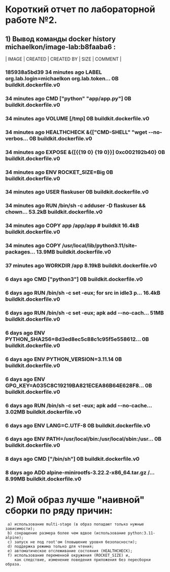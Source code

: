 # Короткий отчет по лабораторной работе №2.

## 1) Вывод команды  docker history michaelkon/image-lab:b8faaba6 :
| IMAGE         | CREATED         | CREATED BY                                     | SIZE     | COMMENT |
### 185938a5bd39   34 minutes ago   LABEL org.lab.login=michaelkon org.lab.token…   0B        buildkit.dockerfile.v0
### <missing>      34 minutes ago   CMD ["python" "app/app.py"]                     0B        buildkit.dockerfile.v0
### <missing>      34 minutes ago   VOLUME [/tmp]                                   0B        buildkit.dockerfile.v0
### <missing>      34 minutes ago   HEALTHCHECK &{["CMD-SHELL" "wget --no-verbos…   0B        buildkit.dockerfile.v0
### <missing>      34 minutes ago   EXPOSE &{[{{19 0} {19 0}}] 0xc002192b40}        0B        buildkit.dockerfile.v0
### <missing>      34 minutes ago   ENV ROCKET_SIZE=Big                             0B        buildkit.dockerfile.v0
### <missing>      34 minutes ago   USER flaskuser                                  0B        buildkit.dockerfile.v0
### <missing>      34 minutes ago   RUN /bin/sh -c adduser -D flaskuser && chown…   53.2kB    buildkit.dockerfile.v0
### <missing>      34 minutes ago   COPY app /app/app # buildkit                    16.4kB    buildkit.dockerfile.v0
### <missing>      34 minutes ago   COPY /usr/local/lib/python3.11/site-packages…   13.9MB    buildkit.dockerfile.v0
### <missing>      37 minutes ago   WORKDIR /app                                    8.19kB    buildkit.dockerfile.v0
### <missing>      6 days ago       CMD ["python3"]                                 0B        buildkit.dockerfile.v0
### <missing>      6 days ago       RUN /bin/sh -c set -eux;  for src in idle3 p…   16.4kB    buildkit.dockerfile.v0
### <missing>      6 days ago       RUN /bin/sh -c set -eux;   apk add --no-cach…   51MB      buildkit.dockerfile.v0
### <missing>      6 days ago       ENV PYTHON_SHA256=8d3ed8ec5c88c1c95f5e558612…   0B        buildkit.dockerfile.v0
### <missing>      6 days ago       ENV PYTHON_VERSION=3.11.14                      0B        buildkit.dockerfile.v0
### <missing>      6 days ago       ENV GPG_KEY=A035C8C19219BA821ECEA86B64E628F8…   0B        buildkit.dockerfile.v0
### <missing>      6 days ago       RUN /bin/sh -c set -eux;  apk add --no-cache…   3.02MB    buildkit.dockerfile.v0
### <missing>      6 days ago       ENV LANG=C.UTF-8                                0B        buildkit.dockerfile.v0
### <missing>      6 days ago       ENV PATH=/usr/local/bin:/usr/local/sbin:/usr…   0B        buildkit.dockerfile.v0
### <missing>      8 days ago       CMD ["/bin/sh"]                                 0B        buildkit.dockerfile.v0
### <missing>      8 days ago       ADD alpine-minirootfs-3.22.2-x86_64.tar.gz /…   8.99MB    buildkit.dockerfile.v0

# 2) Мой образ лучше "наивной" сборки по ряду причин:
     a) использование multi-stage (в образ попадают только нужные зависимости);
     b) сокращение размера более чем вдвое (использование python:3.11-alpine);
     c) запуск не под root'ом (повышение уровня безопасности);
     d) поддержка режима только для чтения;
     e) автоматическое отслеживание состояния (HEALTHCHECK);
     f) использование переменной окружения (ROCKET_SIZE) и, 
        как следствие, изменение поведения приложения без пересборки образа.

